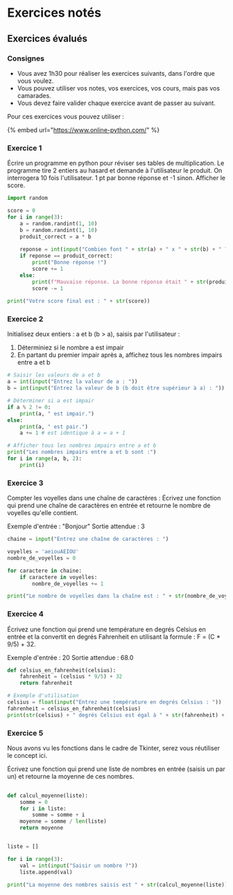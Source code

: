 # Exercices notés

## Exercices évalués

### Consignes

* Vous avez 1h30 pour réaliser les exercices suivants, dans l'ordre que vous voulez.
* Vous pouvez utiliser vos notes, vos exercices, vos cours, mais pas vos camarades.
* Vous devez faire valider chaque exercice avant de passer au suivant.

Pour ces exercices vous pouvez utiliser :

{% embed url="https://www.online-python.com/" %}

### Exercice 1

Écrire un programme en python pour réviser ses tables de multiplication. Le programme tire 2 entiers au hasard et demande à l'utilisateur le produit. On interrogera 10 fois l'utilisateur. 1 pt par bonne réponse et -1 sinon. Afficher le score.



```python
import random

score = 0
for i in range(3):
    a = random.randint(1, 10)
    b = random.randint(1, 10)
    produit_correct = a * b
    
    reponse = int(input("Combien font " + str(a) + " x " + str(b) + " ? "))
    if reponse == produit_correct:
        print("Bonne réponse !")
        score += 1
    else:
        print(f"Mauvaise réponse. La bonne réponse était " + str(produit_correct) + ".")
        score -= 1
    
print("Votre score final est : " + str(score))
```

### Exercice 2

Initialisez deux entiers : a et b (b > a), saisis par l'utilisateur :

1. Déterminiez si le nombre a est impair
2. En partant du premier impair après a, affichez tous les nombres impairs entre a et b



```python
# Saisir les valeurs de a et b
a = int(input("Entrez la valeur de a : "))
b = int(input("Entrez la valeur de b (b doit être supérieur à a) : "))

# Déterminer si a est impair
if a % 2 != 0:
    print(a, " est impair.")
else:
    print(a, " est pair.")
    a += 1 # est identique à a = a + 1

# Afficher tous les nombres impairs entre a et b
print("Les nombres impairs entre a et b sont :")
for i in range(a, b, 2):
    print(i)
```

### Exercice 3

Compter les voyelles dans une chaîne de caractères : Écrivez une fonction qui prend une chaîne de caractères en entrée et retourne le nombre de voyelles qu'elle contient.

Exemple d'entrée : "Bonjour" Sortie attendue : 3



```python
chaine = input("Entrez une chaîne de caractères : ")

voyelles = 'aeiouAEIOU'
nombre_de_voyelles = 0

for caractere in chaine:
    if caractere in voyelles:
        nombre_de_voyelles += 1

print("Le nombre de voyelles dans la chaîne est : " + str(nombre_de_voyelles))
```

### Exercice 4

Écrivez une fonction qui prend une température en degrés Celsius en entrée et la convertit en degrés Fahrenheit en utilisant la formule : F = (C \* 9/5) + 32.

Exemple d'entrée : 20 Sortie attendue : 68.0



```python
def celsius_en_fahrenheit(celsius):
    fahrenheit = (celsius * 9/5) + 32
    return fahrenheit

# Exemple d'utilisation
celsius = float(input("Entrez une température en degrés Celsius : "))
fahrenheit = celsius_en_fahrenheit(celsius)
print(str(celsius) + " degrés Celsius est égal à " + str(fahrenheit) + " degrés Fahrenheit.")

```

### Exercice 5

Nous avons vu les fonctions dans le cadre de Tkinter, serez vous réutiliser le concept ici.

Écrivez une fonction qui prend une liste de nombres en entrée (saisis un par un) et retourne la moyenne de ces nombres.



```python
    
def calcul_moyenne(liste):
    somme = 0
    for i in liste:
        somme = somme + i
    moyenne = somme / len(liste)
    return moyenne


liste = []

for i in range(3):
    val = int(input("Saisir un nombre ?"))
    liste.append(val)

print("La moyenne des nombres saisis est " + str(calcul_moyenne(liste)))        
```
